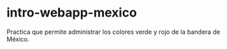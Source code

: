 # intro-webapp-mexico
Practica que permite administrar los colores verde y rojo de la bandera de  México.

